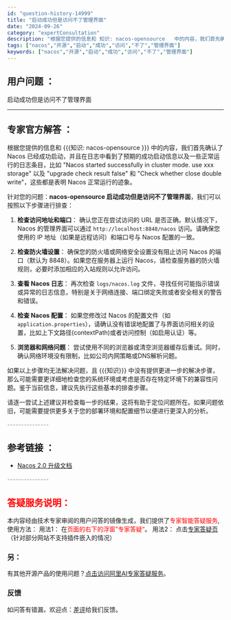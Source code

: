 ```yaml
---
id: "question-history-14999"
title: "启动成功但是访问不了管理界面"
date: "2024-09-26"
category: "expertConsultation"
description: "根据您提供的信息和 知识: nacos-opensource   中的内容，我们首先确认了 Nacos 已经成功启动，并且在日志中看到了预期的成功启动信息以及一些正常运行的日志条目，比如 Nacos started successfully in cluster mode. use xxx stor"
tags: ["nacos","开源","启动","成功","访问","不了","管理界面"]
keywords: ["nacos","开源","启动","成功","访问","不了","管理界面"]
---
```


## 用户问题 ： 
 启动成功但是访问不了管理界面  

---------------
## 专家官方解答 ：

根据您提供的信息和 {{{知识: nacos-opensource  }}} 中的内容，我们首先确认了 Nacos 已经成功启动，并且在日志中看到了预期的成功启动信息以及一些正常运行的日志条目，比如 "Nacos started successfully in cluster mode. use xxx storage" 以及 "upgrade check result false" 和 "Check whether close double write"，这些都是表明 Nacos 正常运行的迹象。

针对您的问题：**nacos-opensource 启动成功但是访问不了管理界面**，我们可以按照以下步骤进行排查：

1. **检查访问地址和端口**：
   确认您正在尝试访问的 URL 是否正确。默认情况下，Nacos 的管理界面可以通过 `http://localhost:8848/nacos` 访问。请确保您使用的 IP 地址（如果是远程访问）和端口号与 Nacos 配置的一致。

2. **检查防火墙设置**：
   确保您的防火墙或网络安全设置没有阻止访问 Nacos 的端口（默认为 8848）。如果您在服务器上运行 Nacos，请检查服务器的防火墙规则，必要时添加相应的入站规则以允许访问。

3. **查看 Nacos 日志**：
   再次检查 `logs/nacos.log` 文件，寻找任何可能指示错误或异常的日志信息，特别是关于网络连接、端口绑定失败或者安全相关的警告和错误。

4. **检查 Nacos 配置**：
   如果您修改过 Nacos 的配置文件（如 `application.properties`），请确认没有错误地配置了与界面访问相关的设置，比如上下文路径(contextPath)或者访问控制（如启用认证）等。

5. **浏览器和网络问题**：
   尝试使用不同的浏览器或清空浏览器缓存后重试。同时，确认网络环境没有限制，比如公司内网策略或DNS解析问题。

如果以上步骤均无法解决问题，且 {{{知识}}} 中没有提供更进一步的解决步骤，那么可能需要更详细地检查您的系统环境或考虑是否存在特定环境下的兼容性问题。鉴于当前信息，建议先执行这些基本的排查步骤。

请逐一尝试上述建议并检查每一步的结果，这将有助于定位问题所在。如果问题依旧，可能需要提供更多关于您的部署环境和配置细节以便进行更深入的分析。


<font color="#949494">---------------</font> 


## 参考链接 ：

* [Nacos 2.0 升级文档](https://nacos.io/docs/latest/upgrading/200-upgrading)


 <font color="#949494">---------------</font> 
 


## <font color="#FF0000">答疑服务说明：</font> 

本内容经由技术专家审阅的用户问答的镜像生成，我们提供了<font color="#FF0000">专家智能答疑服务</font>,使用方法：
用法1： 在<font color="#FF0000">页面的右下的浮窗”专家答疑“</font>。
用法2： 点击[专家答疑页](https://answer.opensource.alibaba.com/docs/intro)（针对部分网站不支持插件嵌入的情况）
### 另：


有其他开源产品的使用问题？[点击访问阿里AI专家答疑服务](https://answer.opensource.alibaba.com/docs/intro)。
### 反馈
如问答有错漏，欢迎点：[差评](https://ai.nacos.io/user/feedbackByEnhancerGradePOJOID?enhancerGradePOJOId=15052)给我们反馈。

